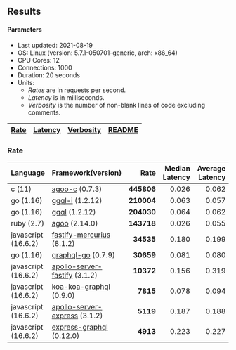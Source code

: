 ## Results

<!-- Result from here -->

#### Parameters
- Last updated: 2021-08-19
- OS: Linux (version: 5.7.1-050701-generic, arch: x86_64)
- CPU Cores: 12
- Connections: 1000
- Duration: 20 seconds
- Units:
  - _Rates_ are in requests per second.
  - _Latency_ is in milliseconds.
  - _Verbosity_ is the number of non-blank lines of code excluding comments.

| [Rate](rates.md) | [Latency](latency.md) | [Verbosity](verbosity.md) | [README](README.md) |
| ---------------- | --------------------- | ------------------------- | ------------------- |

### Rate
| Language | Framework(version) | Rate | Median Latency | Average Latency | 90th % | 99th % | Std Dev | Verbosity |
| -------- | ------------------ | ----:| ------------:| ---------------:| ------:| ------:| -------:| ---------:|
| c (11) | [agoo-c](github.com/ohler55/agoo-c) (0.7.3) | **445806** | 0.026 | 0.062 | 0.174 | 0.184 | 0.09 | 320 |
| go (1.16) | [ggql-i](https://github.com/uhn/ggql) (1.2.12) | **210004** | 0.063 | 0.057 | 0.069 | 0.080 | 0.02 | 253 |
| go (1.16) | [ggql](https://github.com/uhn/ggql) (1.2.12) | **204030** | 0.064 | 0.062 | 0.070 | 0.080 | 0.02 | 176 |
| ruby (2.7) | [agoo](github.com/ohler55/agoo) (2.14.0) | **143718** | 0.026 | 0.055 | 0.155 | 0.273 | 0.07 | 105 |
| javascript (16.6.2) | [fastify-mercurius](https://github.com/mercurius-js/mercurius) (8.1.2) | **34535** | 0.180 | 0.199 | 0.209 | 0.238 | 0.07 | 74 |
| go (1.16) | [graphql-go](https://github.com/graphql-go/graphql) (0.7.9) | **30659** | 0.081 | 0.080 | 0.090 | 0.141 | 0.03 | 378 |
| javascript (16.6.2) | [apollo-server-fastify](https://github.com/apollographql/apollo-server/tree/master/packages/apollo-server-fastify) (3.1.2) | **10372** | 0.156 | 0.319 | 0.782 | 0.848 | 0.34 | 95 |
| javascript (16.6.2) | [koa-koa-graphql](https://github.com/graphql-community/koa-graphql) (0.9.0) | **7815** | 0.078 | 0.094 | 0.146 | 0.170 | 0.05 | 93 |
| javascript (16.6.2) | [apollo-server-express](https://github.com/apollographql/apollo-server/tree/master/packages/apollo-server-express) (3.1.2) | **5119** | 0.187 | 0.188 | 0.207 | 0.275 | 0.10 | 97 |
| javascript (16.6.2) | [express-graphql](https://github.com/graphql/express-graphql) (0.12.0) | **4913** | 0.223 | 0.227 | 0.240 | 0.284 | 0.05 | 77 |
<!-- Result till here -->

